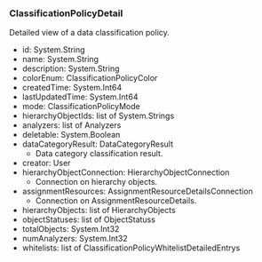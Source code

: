### ClassificationPolicyDetail
Detailed view of a data classification policy.

- id: System.String
- name: System.String
- description: System.String
- colorEnum: ClassificationPolicyColor
- createdTime: System.Int64
- lastUpdatedTime: System.Int64
- mode: ClassificationPolicyMode
- hierarchyObjectIds: list of System.Strings
- analyzers: list of Analyzers
- deletable: System.Boolean
- dataCategoryResult: DataCategoryResult
  - Data category classification result.
- creator: User
- hierarchyObjectConnection: HierarchyObjectConnection
  - Connection on hierarchy objects.
- assignmentResources: AssignmentResourceDetailsConnection
  - Connection on AssignmentResourceDetails.
- hierarchyObjects: list of HierarchyObjects
- objectStatuses: list of ObjectStatuss
- totalObjects: System.Int32
- numAnalyzers: System.Int32
- whitelists: list of ClassificationPolicyWhitelistDetailedEntrys
